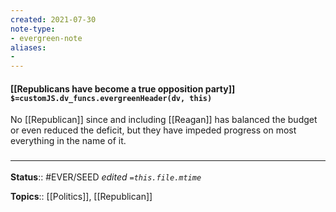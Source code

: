 ```yaml
---
created: 2021-07-30
note-type: 
- evergreen-note
aliases:
- 
---
```


#### [[Republicans have become a true opposition party]] `$=customJS.dv_funcs.evergreenHeader(dv, this)`

No [[Republican]] since and including [[Reagan]] has balanced the budget or even reduced the deficit, but they have impeded progress on most everything in the name of it. 
### <hr class="footnote"/>

**Status**:: #EVER/SEED
*edited `=this.file.mtime`*

**Topics**:: [[Politics]], [[Republican]]


